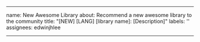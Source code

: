 
---
name: New Awesome Library
about: Recommend a new awesome library to the community
title: "[NEW] [LANG] [library name]: [Description]"
labels: ''
assignees: edwinjhlee

---



